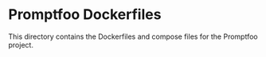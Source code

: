 # Promptfoo Dockerfiles

This directory contains the Dockerfiles and compose files for the Promptfoo project.
